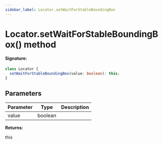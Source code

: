 ```yaml
---
sidebar_label: Locator.setWaitForStableBoundingBox
---
```


# Locator.setWaitForStableBoundingBox() method

#### Signature:

```typescript
class Locator {
  setWaitForStableBoundingBox(value: boolean): this;
}
```

## Parameters

| Parameter | Type    | Description |
| --------- | ------- | ----------- |
| value     | boolean |             |

**Returns:**

this
